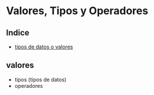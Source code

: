 # Valores, Tipos y Operadores
## Indice
- [tipos de datos o valores](#valores)
## valores
- tipos (tipos de datos)
- operadores